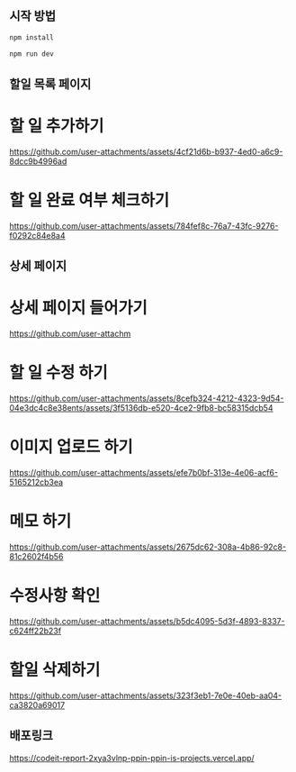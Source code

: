 ## 시작 방법

```bash
npm install

npm run dev

```




## 할일 목록 페이지
# 할 일 추가하기
https://github.com/user-attachments/assets/4cf21d6b-b937-4ed0-a6c9-8dcc9b4996ad
# 할 일 완료 여부 체크하기
https://github.com/user-attachments/assets/784fef8c-76a7-43fc-9276-f0292c84e8a4


## 상세 페이지
# 상세 페이지 들어가기
https://github.com/user-attachm

# 할 일 수정 하기

https://github.com/user-attachments/assets/8cefb324-4212-4323-9d54-04e3dc4c8e38ents/assets/3f5136db-e520-4ce2-9fb8-bc58315dcb54
# 이미지 업로드 하기
https://github.com/user-attachments/assets/efe7b0bf-313e-4e06-acf6-5165212cb3ea
# 메모 하기


https://github.com/user-attachments/assets/2675dc62-308a-4b86-92c8-81c2602f4b56

# 수정사항 확인


https://github.com/user-attachments/assets/b5dc4095-5d3f-4893-8337-c624ff22b23f



# 할일 삭제하기




https://github.com/user-attachments/assets/323f3eb1-7e0e-40eb-aa04-ca3820a69017



## 배포링크 

https://codeit-report-2xya3vlnp-ppin-ppin-is-projects.vercel.app/
